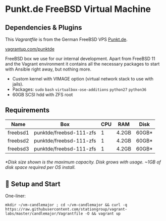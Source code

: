 # Punkt.de FreeBSD Virtual Machine

## Dependencies & Plugins

This _Vagrantfile_ is from the German FreeBSD VPS [Punkt.de](https://punkt.de/en).

[vagrantup.com/punktde](https://app.vagrantup.com/punktde)

FreeBSD box we use for our internal development. Apart from FreeBSD 11 and the Vagrant environment it contains all the necessary packages to start with Ansible right away, but nothing more.

* Custom kernel with VIMAGE option (virtual network stack to use with jails).
* Packages: `sudo` `bash` `virtualbox-ose-additions` `python27` `python36`
* 60GB SCSI hdd with ZFS root

## Requirements

Name     | Box                     | CPU | RAM   | Disk   |
---------|-------------------------|-----|-------|--------|
freebsd1 | punktde/freebsd-111-zfs | 1   | 4.2GB | 60GB*  |
freebsd2 | punktde/freebsd-111-zfs | 1   | 4.2GB | 60GB*  |
freebsd3 | punktde/freebsd-111-zfs | 1   | 4.2GB | 60GB*  |

###### _*Disk size shown is the maximum capacity. Disk grows with usage. ~1GB of disk space required per OS install._

## :floppy_disk: Setup and Start

One-liner:

```
mkdir ~/vm-candlemajor ; cd ~/vm-candlemajor && curl -q https://raw.githubusercontent.com/stationgroup/vagrant-labs/master/candlemajor/Vagrantfile -O && vagrant up
```
